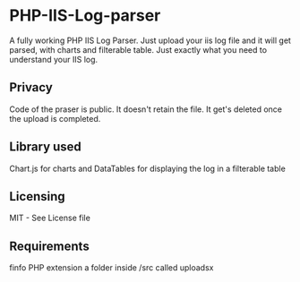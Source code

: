 # PHP-IIS-Log-parser
A fully working PHP IIS Log Parser. Just upload your iis log file and it will get parsed, with charts and filterable table. Just exactly what you need to understand your IIS log.

## Privacy
Code of the praser is public. It doesn't retain the file. It get's deleted once the upload is completed.

## Library used
Chart.js for charts and DataTables for displaying the log in a filterable table
## Licensing
MIT - See License file

## Requirements
finfo PHP extension
a folder inside /src called uploadsx